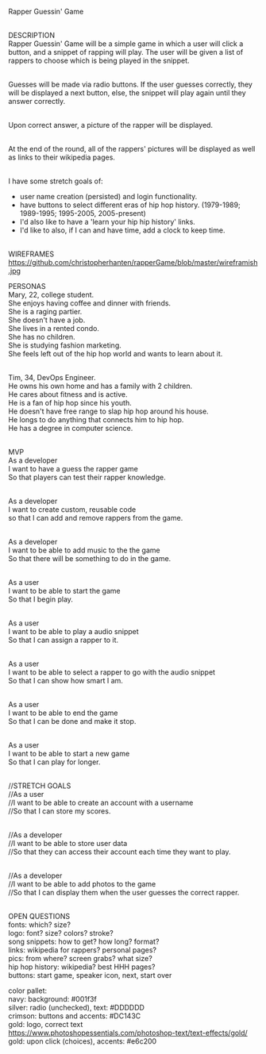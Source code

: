 Rapper Guessin' Game</br></br>

DESCRIPTION</br>
Rapper Guessin' Game will be a simple game in which a user will click a button, and a snippet of rapping will play. The user will be given a list of rappers to choose which is being played in the snippet.</br></br>

Guesses will be made via radio buttons. If the user guesses correctly, they will be displayed a next button, else, the snippet will play again until they answer correctly.</br></br>

Upon correct answer, a picture of the rapper will be displayed.</br></br>

At the end of the round, all of the rappers' pictures will be displayed as well as links to their wikipedia pages.</br></br>

I have some stretch goals of:</br>
- user name creation (persisted) and login functionality.</br>
- have buttons to select different eras of hip hop history. (1979-1989; 1989-1995; 1995-2005, 2005-present)</br>
- I'd also like to have a 'learn your hip hip history' links.</br>
- I'd like to also, if I can and have time, add a clock to keep time.</br></br>

WIREFRAMES</br> https://github.com/christopherhanten/rapperGame/blob/master/wireframish.jpg

PERSONAS</br>
Mary, 22, college student.</br>
She enjoys having coffee and dinner with friends.</br>
She is a raging partier.</br>
She doesn't have a job.</br>
She lives in a rented condo.</br>
She has no children.</br>
She is studying fashion marketing.</br>
She feels left out of the hip hop world and wants to learn about it.</br></br>

Tim, 34, DevOps Engineer.</br>
He owns his own home and has a family with 2 children.</br>
He cares about fitness and is active.</br>
He is a fan of hip hop since his youth.</br>
He doesn't have free range to slap hip hop around his house.</br>
He longs to do anything that connects him to hip hop.</br>
He has a degree in computer science.</br></br>

MVP</br>
As a developer</br>
I want to have a guess the rapper game</br>
So that players can test their rapper knowledge.</br></br>

As a developer</br>
I want to create custom, reusable code</br>
so that I can add and remove rappers from the game.</br></br>

As a developer</br>
I want to be able to add music to the the game</br>
So that there will be something to do in the game.</br></br>

As a user</br>
I want to be able to start the game</br>
So that I begin play.</br></br>

As a user</br>
I want to be able to play a audio snippet</br>
So that I can assign a rapper to it.</br></br>

As a user</br>
I want to be able to select a rapper to go with the audio snippet</br>
So that I can show how smart I am.</br></br>

As a user</br>
I want to be able to end the game</br>
So that I can be done and make it stop.</br></br>

As a user</br>
I want to be able to start a new game</br>
So that I can play for longer.</br></br>

//STRETCH GOALS</br>
//As a user</br>
//I want to be able to create an account with a username</br>
//So that I can store my scores.</br></br>

//As a developer</br>
//I want to be able to store user data</br>
//So that they can access their account each time they want to play.</br></br>

//As a developer</br>
//I want to be able to add photos to the game</br>
//So that I can display them when the user guesses the correct rapper.</br></br>

OPEN QUESTIONS</br>
fonts: which? size?</br>
logo: font? size? colors? stroke?</br>
song snippets: how to get? how long? format?</br>
links: wikipedia for rappers? personal pages?</br>
pics: from where? screen grabs? what size?</br>
hip hop history: wikipedia? best HHH pages?</br>
buttons: start game, speaker icon, next, start over</br>

color pallet:</br>
navy: background: #001f3f</br>
silver: radio (unchecked), text: #DDDDDD</br>
crimson: buttons and accents: #DC143C</br>
gold: logo, correct text</br> https://www.photoshopessentials.com/photoshop-text/text-effects/gold/</br>
gold: upon click (choices), accents: #e6c200
